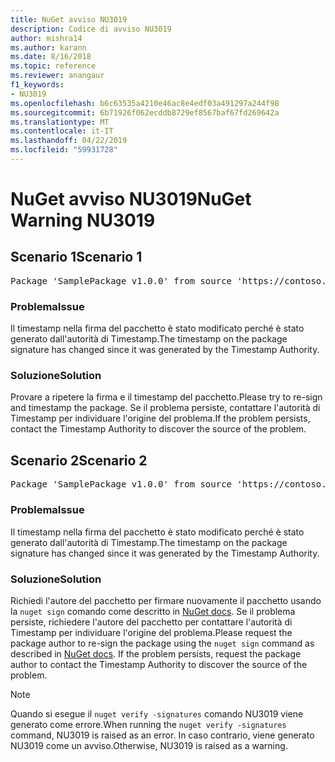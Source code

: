 ```yaml
---
title: NuGet avviso NU3019
description: Codice di avviso NU3019
author: mishra14
ms.author: karann
ms.date: 8/16/2018
ms.topic: reference
ms.reviewer: anangaur
f1_keywords:
- NU3019
ms.openlocfilehash: b6c63535a4210e46ac8e4edf03a491297a244f98
ms.sourcegitcommit: 6b71926f062ecddb8729ef8567baf67fd269642a
ms.translationtype: MT
ms.contentlocale: it-IT
ms.lasthandoff: 04/22/2019
ms.locfileid: "59931728"
---
```

# <a name="nuget-warning-nu3019"></a><span data-ttu-id="378bb-103">NuGet avviso NU3019</span><span class="sxs-lookup"><span data-stu-id="378bb-103">NuGet Warning NU3019</span></span>

## <a name="scenario-1"></a><span data-ttu-id="378bb-104">Scenario 1</span><span class="sxs-lookup"><span data-stu-id="378bb-104">Scenario 1</span></span>

<pre>Package 'SamplePackage v1.0.0' from source 'https://contoso.com/index.json': The timestamp integrity check failed.</pre>

### <a name="issue"></a><span data-ttu-id="378bb-105">Problema</span><span class="sxs-lookup"><span data-stu-id="378bb-105">Issue</span></span>

<span data-ttu-id="378bb-106">Il timestamp nella firma del pacchetto è stato modificato perché è stato generato dall'autorità di Timestamp.</span><span class="sxs-lookup"><span data-stu-id="378bb-106">The timestamp on the package signature has changed since it was generated by the Timestamp Authority.</span></span>


### <a name="solution"></a><span data-ttu-id="378bb-107">Soluzione</span><span class="sxs-lookup"><span data-stu-id="378bb-107">Solution</span></span>

<span data-ttu-id="378bb-108">Provare a ripetere la firma e il timestamp del pacchetto.</span><span class="sxs-lookup"><span data-stu-id="378bb-108">Please try to re-sign and timestamp the package.</span></span> <span data-ttu-id="378bb-109">Se il problema persiste, contattare l'autorità di Timestamp per individuare l'origine del problema.</span><span class="sxs-lookup"><span data-stu-id="378bb-109">If the problem persists, contact the Timestamp Authority to discover the source of the problem.</span></span>



## <a name="scenario-2"></a><span data-ttu-id="378bb-110">Scenario 2</span><span class="sxs-lookup"><span data-stu-id="378bb-110">Scenario 2</span></span>

<pre>Package 'SamplePackage v1.0.0' from source 'https://contoso.com/index.json': The primary signature's timestamp integrity check failed.</pre>

### <a name="issue"></a><span data-ttu-id="378bb-111">Problema</span><span class="sxs-lookup"><span data-stu-id="378bb-111">Issue</span></span>

<span data-ttu-id="378bb-112">Il timestamp nella firma del pacchetto è stato modificato perché è stato generato dall'autorità di Timestamp.</span><span class="sxs-lookup"><span data-stu-id="378bb-112">The timestamp on the package signature has changed since it was generated by the Timestamp Authority.</span></span>


### <a name="solution"></a><span data-ttu-id="378bb-113">Soluzione</span><span class="sxs-lookup"><span data-stu-id="378bb-113">Solution</span></span>

<span data-ttu-id="378bb-114">Richiedi l'autore del pacchetto per firmare nuovamente il pacchetto usando la `nuget sign` comando come descritto in [NuGet docs](https://docs.microsoft.com/en-us/nuget/create-packages/sign-a-package). Se il problema persiste, richiedere l'autore del pacchetto per contattare l'autorità di Timestamp per individuare l'origine del problema.</span><span class="sxs-lookup"><span data-stu-id="378bb-114">Please request the package author to re-sign the package using the `nuget sign` command as described in [NuGet docs](https://docs.microsoft.com/en-us/nuget/create-packages/sign-a-package). If the problem persists, request the package author to contact the Timestamp Authority to discover the source of the problem.</span></span>


> [!Note]
> <span data-ttu-id="378bb-115">Quando si esegue il `nuget verify -signatures` comando NU3019 viene generato come errore.</span><span class="sxs-lookup"><span data-stu-id="378bb-115">When running the `nuget verify -signatures` command, NU3019 is raised as an error.</span></span> <span data-ttu-id="378bb-116">In caso contrario, viene generato NU3019 come un avviso.</span><span class="sxs-lookup"><span data-stu-id="378bb-116">Otherwise, NU3019 is raised as a warning.</span></span>
